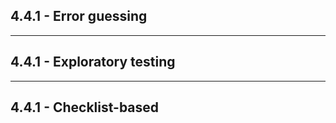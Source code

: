 ## 4.4.1 - **Error guessing**

___
## 4.4.1 - **Exploratory testing**

___
## 4.4.1 - **Checklist-based**
